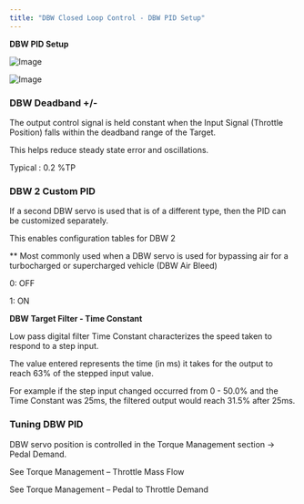 ```yaml
---
title: "DBW Closed Loop Control - DBW PID Setup"
---
```


**DBW PID Setup**&nbsp; &nbsp;

![Image](</lib/DBW 7.jpg>)


![Image](</lib/DBW 8.jpg>)


### DBW Deadband +/-

The output control signal is held constant when the Input Signal (Throttle Position) falls within the deadband range of the Target.&nbsp;

This helps reduce steady state error and oscillations.


Typical : 0.2 %TP

### DBW 2 Custom PID

If a second DBW servo is used that is of a different type, then the PID can be customized separately.&nbsp;

This enables configuration tables for DBW 2


\*\* Most commonly used when a DBW servo is used for bypassing air for a turbocharged or supercharged vehicle (DBW Air Bleed)


&#48;: OFF

&#49;: ON


**DBW Target Filter - Time Constant**

Low pass digital filter Time Constant characterizes the speed taken to respond to a step input.&nbsp;

The value entered represents the time (in ms) it takes for the output to reach 63% of the stepped input value.&nbsp;


For example if the step input changed occurred from 0 - 50.0% and the Time Constant was 25ms, the filtered output would reach 31.5% after 25ms.


### Tuning DBW PID


DBW servo position is controlled in the Torque Management section -\> Pedal Demand.

See Torque Management – Throttle Mass Flow

See Torque Management – Pedal to Throttle Demand




